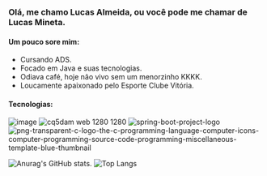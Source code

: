 ### Olá, me chamo Lucas Almeida, ou você pode me chamar de Lucas Mineta. 
#### Um pouco sore mim:
- Cursando ADS.
- Focado em Java e suas tecnologias.
- Odiava café, hoje não vivo sem um menorzinho KKKK.
- Loucamente apaixonado pelo Esporte Clube Vitória.





#### Tecnologias:
![image](https://github.com/Orinfini/Orinfini/assets/55465655/69015c8b-83ec-48c0-aa4a-943bb25b8557) ![cq5dam web 1280 1280](https://github.com/Orinfini/Orinfini/assets/55465655/23a240d3-c02f-4ac7-a09c-0e59c5d78cef) ![spring-boot-project-logo](https://github.com/Orinfini/Orinfini/assets/55465655/a6e34857-1a48-4625-9885-f2582fdb1e1c)![png-transparent-c-logo-the-c-programming-language-computer-icons-computer-programming-source-code-programming-miscellaneous-template-blue-thumbnail](https://github.com/Orinfini/Orinfini/assets/55465655/2da2e500-9b2a-4437-96ec-ac895dc20135)


![Anurag's GitHub stats](https://github-readme-stats.vercel.app/api?username=anuraghazra&show_icons=true&theme=tokyonight).        ![Top Langs](https://github-readme-stats.vercel.app/api/top-langs/?username=anuraghazra&layout=compact)


<!--

**Orinfini/Orinfini** is a ✨ _special_ ✨ repository because its `README.md` (this file) appears on your GitHub profile.

Here are some ideas to get you started:

- 🔭 I’m currently working on ...
- 🌱 I’m currently learning ...
- 👯 I’m looking to collaborate on ...
- 🤔 I’m looking for help with ...
- 💬 Ask me about ...
- 📫 How to reach me: ...
- 😄 Pronouns: ...
- ⚡ Fun fact: ...
-->
